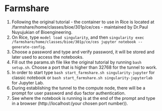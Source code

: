 # Farmshare

1. Following the original tutorial - the container to use in Rice is located at /farmshare/home/classes/bioe/301p/ce/ces - maintained by Dr.Paul Nuyujukian of Bioengineering.
2. On Rice, type `model load singularity`, and then `singularity exec /farmshare/home/classes/bioe/301p/ce/ces jupyter notebook --generate-config`. 
3. Choose a password and type and verify password, it will be stored and later used to access the notebooks. 
4. Fill out the params.sh file like the original tutorial by running `bash setup.sh`.  Choose a port that is higher than 32768 for the tunnel to work. 
5. In order to start type `bash start_farmshare.sh singularity-jupyter` for classic notebook or `bash start_farmshare.sh singularity-jupyterlab` for Jupyter Lab.
6. During establishing the tunnel to the compute node, there will be a prompt for user password and duo factor authentication. 
7. See where the notebook is running is at the end of the prompt and type in a browser (http://localhost:(your chosen port number)).
